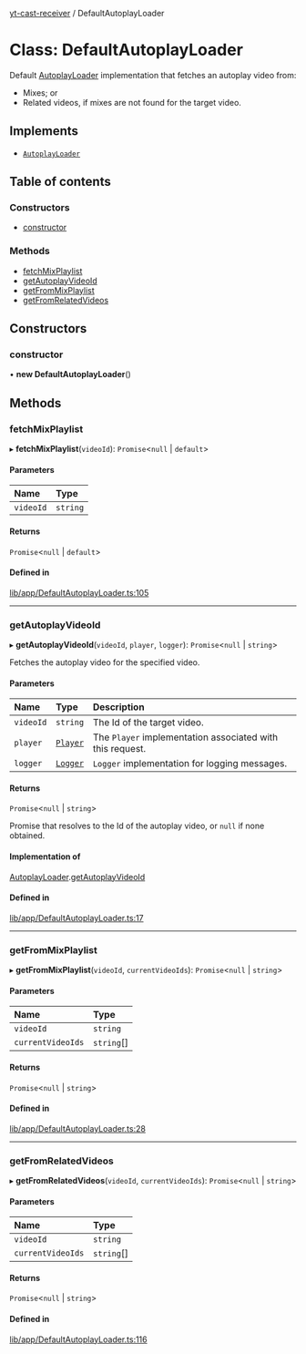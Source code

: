 [yt-cast-receiver](../README.md) / DefaultAutoplayLoader

# Class: DefaultAutoplayLoader

Default [AutoplayLoader](../interfaces/AutoplayLoader.md) implementation that fetches an autoplay video from:
- Mixes; or
- Related videos, if mixes are not found for the target video.

## Implements

- [`AutoplayLoader`](../interfaces/AutoplayLoader.md)

## Table of contents

### Constructors

- [constructor](DefaultAutoplayLoader.md#constructor)

### Methods

- [fetchMixPlaylist](DefaultAutoplayLoader.md#fetchmixplaylist)
- [getAutoplayVideoId](DefaultAutoplayLoader.md#getautoplayvideoid)
- [getFromMixPlaylist](DefaultAutoplayLoader.md#getfrommixplaylist)
- [getFromRelatedVideos](DefaultAutoplayLoader.md#getfromrelatedvideos)

## Constructors

### constructor

• **new DefaultAutoplayLoader**()

## Methods

### fetchMixPlaylist

▸ **fetchMixPlaylist**(`videoId`): `Promise`<``null`` \| `default`\>

#### Parameters

| Name | Type |
| :------ | :------ |
| `videoId` | `string` |

#### Returns

`Promise`<``null`` \| `default`\>

#### Defined in

[lib/app/DefaultAutoplayLoader.ts:105](https://github.com/patrickkfkan/yt-cast-receiver/blob/d291079/src/lib/app/DefaultAutoplayLoader.ts#L105)

___

### getAutoplayVideoId

▸ **getAutoplayVideoId**(`videoId`, `player`, `logger`): `Promise`<``null`` \| `string`\>

Fetches the autoplay video for the specified video.

#### Parameters

| Name | Type | Description |
| :------ | :------ | :------ |
| `videoId` | `string` | The Id of the target video. |
| `player` | [`Player`](Player.md) | The `Player` implementation associated with this request. |
| `logger` | [`Logger`](../interfaces/Logger.md) | `Logger` implementation for logging messages. |

#### Returns

`Promise`<``null`` \| `string`\>

Promise that resolves to the Id of the autoplay video, or `null` if none obtained.

#### Implementation of

[AutoplayLoader](../interfaces/AutoplayLoader.md).[getAutoplayVideoId](../interfaces/AutoplayLoader.md#getautoplayvideoid)

#### Defined in

[lib/app/DefaultAutoplayLoader.ts:17](https://github.com/patrickkfkan/yt-cast-receiver/blob/d291079/src/lib/app/DefaultAutoplayLoader.ts#L17)

___

### getFromMixPlaylist

▸ **getFromMixPlaylist**(`videoId`, `currentVideoIds`): `Promise`<``null`` \| `string`\>

#### Parameters

| Name | Type |
| :------ | :------ |
| `videoId` | `string` |
| `currentVideoIds` | `string`[] |

#### Returns

`Promise`<``null`` \| `string`\>

#### Defined in

[lib/app/DefaultAutoplayLoader.ts:28](https://github.com/patrickkfkan/yt-cast-receiver/blob/d291079/src/lib/app/DefaultAutoplayLoader.ts#L28)

___

### getFromRelatedVideos

▸ **getFromRelatedVideos**(`videoId`, `currentVideoIds`): `Promise`<``null`` \| `string`\>

#### Parameters

| Name | Type |
| :------ | :------ |
| `videoId` | `string` |
| `currentVideoIds` | `string`[] |

#### Returns

`Promise`<``null`` \| `string`\>

#### Defined in

[lib/app/DefaultAutoplayLoader.ts:116](https://github.com/patrickkfkan/yt-cast-receiver/blob/d291079/src/lib/app/DefaultAutoplayLoader.ts#L116)
